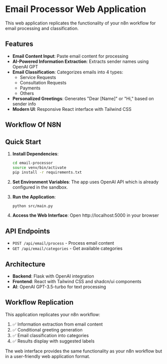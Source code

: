 # Email Processor Web Application

This web application replicates the functionality of your n8n workflow for email processing and classification.

## Features

- **Email Content Input**: Paste email content for processing
- **AI-Powered Information Extraction**: Extracts sender names using OpenAI GPT
- **Email Classification**: Categorizes emails into 4 types:
  - Service Requests
  - Consultation Requests  
  - Payments
  - Others
- **Personalized Greetings**: Generates "Dear [Name]" or "Hi," based on sender info
- **Modern UI**: Responsive React interface with Tailwind CSS
## Workflow Of N8N


## Quick Start

1. **Install Dependencies**:
   ```bash
   cd email-processor
   source venv/bin/activate
   pip install -r requirements.txt
   ```

2. **Set Environment Variables**:
   The app uses OpenAI API which is already configured in the sandbox.

3. **Run the Application**:
   ```bash
   python src/main.py
   ```

4. **Access the Web Interface**:
   Open http://localhost:5000 in your browser

## API Endpoints

- `POST /api/email/process` - Process email content
- `GET /api/email/categories` - Get available categories

## Architecture

- **Backend**: Flask with OpenAI integration
- **Frontend**: React with Tailwind CSS and shadcn/ui components
- **AI**: OpenAI GPT-3.5-turbo for text processing

## Workflow Replication

This application replicates your n8n workflow:
1. ✅ Information extraction from email content
2. ✅ Conditional greeting generation
3. ✅ Email classification into categories
4. ✅ Results display with suggested labels

The web interface provides the same functionality as your n8n workflow but in a user-friendly web application format.

